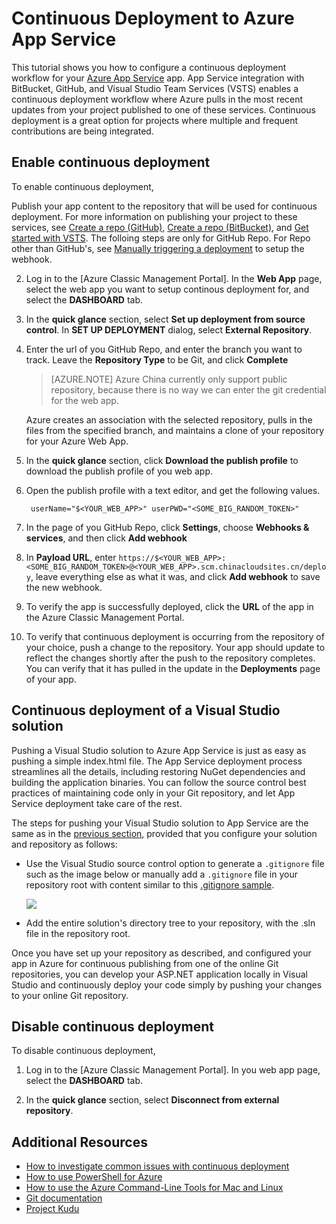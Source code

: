 <properties
	pageTitle="Continuous Deployment to Azure App Service | Azure"
	description="Learn how to enable continuous deployment to Azure App Service."
	services="app-service"
	documentationCenter=""
	authors="dariagrigoriu"
	manager="wpickett"
	editor="mollybos"/>

<tags
	ms.service="app-service"
	ms.workload="na"
	ms.tgt_pltfrm="na"
	ms.devlang="na"
	ms.topic="article"
	ms.date="07/23/2016"
	wacn.date=""
	ms.author="dariagrigoriu"/>
    
# Continuous Deployment to Azure App Service

This tutorial shows you how to configure a continuous deployment workflow for your [Azure App Service] app. App Service integration with BitBucket, GitHub, and Visual Studio Team Services (VSTS) enables a continuous deployment workflow where Azure pulls in the most recent updates from your project published to one of these services. Continuous deployment is a great option for projects where multiple and frequent contributions are being integrated.

## <a name="overview"></a>Enable continuous deployment

To enable continuous deployment, 

Publish your app content to the repository that will be used for continuous deployment.
For more information on publishing your project to these services, see [Create a repo (GitHub)], [Create a repo (BitBucket)], and [Get started with VSTS]. The folloing steps are only for GitHub Repo. For Repo other than GitHub's, see [Manually triggering a deployment](https://github.com/projectkudu/kudu/wiki/Manually-triggering-a-deployment) to setup the webhook.

2. Log in to the [Azure Classic Management Portal]. In the **Web App** page, select the web app you want to setup continous deployment for, and select the **DASHBOARD** tab.

3. In the **quick glance** section, select **Set up deployment from source control**. In **SET UP DEPLOYMENT** dialog, select **External Repository**.

4. Enter the url of you GitHub Repo, and enter the branch you want to track. Leave the **Repository Type** to be Git, and click **Complete**

    > [AZURE.NOTE] Azure China currently only support public repository, because there is no way we can enter the git credential for the web app.

    Azure creates an association with the selected repository, pulls in the files from the specified branch, and maintains a clone of your repository for your Azure Web App.

5. In the **quick glance** section, click **Download the publish profile** to download the publish profile of you web app.

6. Open the publish profile with a text editor, and get the following values.

        userName="$<YOUR_WEB_APP>" userPWD="<SOME_BIG_RANDOM_TOKEN>"

7. In the page of you GitHub Repo, click **Settings**, choose **Webhooks & services**, and then click **Add webhook**

8. In **Payload URL**, enter `https://$<YOUR_WEB_APP>:<SOME_BIG_RANDOM_TOKEN>@<YOUR_WEB_APP>.scm.chinacloudsites.cn/deploy`, leave everything else as what it was, and click **Add webhook** to save the new webhook.

5. To verify the app is successfully deployed, click the **URL** of the app in the Azure Classic Management Portal.

6. To verify that continuous deployment is occurring from the repository of your choice, push a change to the repository. Your app should update to reflect the changes shortly after the push to the repository completes. You can verify that it has pulled in the update in the **Deployments** page of your app.

## <a name="VSsolution"></a>Continuous deployment of a Visual Studio solution 

Pushing a Visual Studio solution to Azure App Service is just as easy as pushing a simple index.html file. The App Service deployment process streamlines all the details, including restoring NuGet dependencies and building the application binaries. You can follow the source control best practices of maintaining code only in your Git repository, and let App Service deployment take care of the rest.

The steps for pushing your Visual Studio solution to App Service are the same as in the [previous section](#overview), provided that you configure your solution and repository as follows:

-	Use the Visual Studio source control option to generate a `.gitignore` file such as the image below or manually add a `.gitignore` file in your repository root with content similar to this [.gitignore sample](https://github.com/github/gitignore/blob/master/VisualStudio.gitignore). 

    ![](./media/app-service-continuous-deployment/VS_source_control.png)
 
-	Add the entire solution's directory tree to your repository, with the .sln file in the repository root.

Once you have set up your repository as described, and configured your app in Azure for continuous publishing from one of the online Git repositories, you can develop your ASP.NET application locally in Visual Studio and continuously deploy your code simply by pushing your changes to your online Git repository.

## <a name="disableCD"></a>Disable continuous deployment

To disable continuous deployment, 

1. Log in to the [Azure Classic Management Portal]. In you web app page, select the **DASHBOARD** tab.

2. In the **quick glance** section, select **Disconnect from external repository**.

## Additional Resources

* [How to investigate common issues with continuous deployment](https://github.com/projectkudu/kudu/wiki/Investigating-continuous-deployment)
* [How to use PowerShell for Azure]
* [How to use the Azure Command-Line Tools for Mac and Linux]
* [Git documentation]
* [Project Kudu](https://github.com/projectkudu/kudu/wiki)

[Azure App Service]: /documentation/articles/app-service-changes-existing-services/ 
[Azure Portal Preview]: https://portal.azure.cn
[VSTS Portal]: https://www.visualstudio.com/products/visual-studio-team-services-vs.aspx
[Installing Git]: http://git-scm.com/book/zh/v2/%E8%B5%B7%E6%AD%A5-%E5%AE%89%E8%A3%85-Git
[How to use PowerShell for Azure]: /documentation/articles/powershell-install-configure/
[How to use the Azure Command-Line Tools for Mac and Linux]: /documentation/articles/xplat-cli-install/
[Git Documentation]: http://git-scm.com/documentation

[Create a repo (GitHub)]: https://help.github.com/articles/create-a-repo
[Create a repo (BitBucket)]: https://confluence.atlassian.com/display/BITBUCKET/Create+an+Account+and+a+Git+Repo
[Get started with VSTS]: https://www.visualstudio.com/get-started/overview-of-get-started-tasks-vs
[Continuous delivery to Azure using Visual Studio Team Services]: /documentation/articles/cloud-services-continuous-delivery-use-vso/
